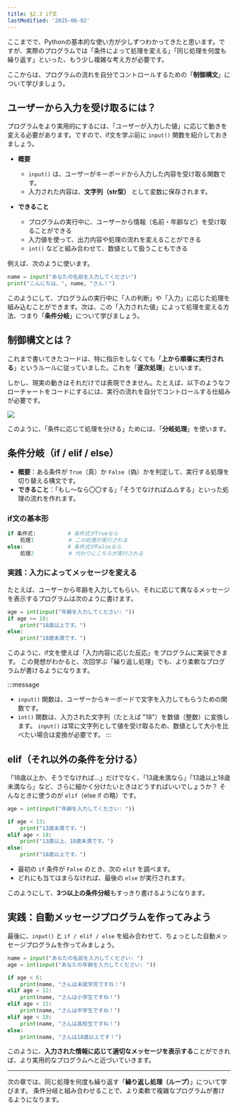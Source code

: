 ```yaml
---
title: §2.3 if文
lastModified: '2025-06-02'
---
```


ここまでで、Pythonの基本的な使い方が少しずつわかってきたと思います。ですが、実際のプログラムでは「条件によって処理を変える」「同じ処理を何度も繰り返す」といった、もう少し複雑な考え方が必要です。

ここからは、プログラムの流れを自分でコントロールするための「**制御構文**」について学びましょう。

## ユーザーから入力を受け取るには？

プログラムをより実用的にするには、「ユーザーが入力した値」に応じて動きを変える必要があります。ですので、if文を学ぶ前に `input()` 関数を紹介しておきましょう。

- **概要**

    - `input()` は、ユーザーがキーボードから入力した内容を受け取る関数です。
    - 入力された内容は、**文字列（str型）** として変数に保存されます。

- **できること**
    - プログラムの実行中に、ユーザーから情報（名前・年齢など）を受け取ることができる
    - 入力値を使って、出力内容や処理の流れを変えることができる
    - `int()` などと組み合わせて、数値として扱うこともできる

例えば、次のように使います。

```python
name = input("あなたの名前を入力してください")
print("こんにちは、", name, "さん！")
```

このようにして、プログラムの実行中に「人の判断」や「入力」に応じた処理を組み込むことができます。次は、この「入力された値」によって処理を変える方法、つまり「**条件分岐**」について学びましょう。

## 制御構文とは？

これまで書いてきたコードは、特に指示をしなくても「**上から順番に実行される**」というルールに従っていました。これを「**逐次処理**」といいます。

しかし、現実の動きはそれだけでは表現できません。たとえば、以下のようなフローチャートをコードにするには、実行の流れを自分でコントロールする仕組みが必要です。

![](/books/python_tutorial/img/2-3/1.png)

このように、「条件に応じて処理を分ける」ためには、「**分岐処理**」を使います。

## 条件分岐（if / elif / else）

- **概要**：ある条件が `True`（真）か `False`（偽）かを判定して、実行する処理を切り替える構文です。
- **できること**：「もし〜なら〇〇する」「そうでなければ△△する」といった処理の流れを作れます。

### if文の基本形

```python
if 条件式:          # 条件式がTrueなら
    処理1           # この処理が実行される
else:              # 条件式がFalseなら
    処理2           # 代わりにこちらが実行される
```

### 実践：入力によってメッセージを変える

たとえば、ユーザーから年齢を入力してもらい、それに応じて異なるメッセージを表示するプログラムは次のように書けます。

```python
age = int(input("年齢を入力してください: "))
if age >= 18:
    print("18歳以上です。")
else:
    print("18歳未満です。")
```

このように、if文を使えば「入力内容に応じた反応」をプログラムに実装できます。
この発想がわかると、次回学ぶ「繰り返し処理」でも、より柔軟なプログラムが書けるようになります。

:::message

- `input()` 関数は、ユーザーからキーボードで文字を入力してもらうための関数です。
- `int()` 関数は、入力された文字列（たとえば "18"）を数値（整数）に変換します。
  `input()` は常に文字列として値を受け取るため、数値として大小を比べたい場合は変換が必要です。
  :::

## elif（それ以外の条件を分ける）

「18歳以上か、そうでなければ…」だけでなく、「13歳未満なら」「13歳以上18歳未満なら」など、さらに細かく分けたいときはどうすればいいでしょうか？
そんなときに使うのが `elif`（else if の略）です。

```python
age = int(input("年齢を入力してください: "))

if age < 13:
    print("13歳未満です。")
elif age < 18:
    print("13歳以上、18歳未満です。")
else:
    print("18歳以上です。")
```

- 最初の `if` 条件が `False` のとき、次の `elif` を調べます。
- どれにも当てはまらなければ、最後の `else` が実行されます。

このようにして、**3つ以上の条件分岐**もすっきり書けるようになります。

## 実践：自動メッセージプログラムを作ってみよう

最後に、`input()` と `if / elif / else` を組み合わせて、ちょっとした自動メッセージプログラムを作ってみましょう。

```python
name = input("あなたの名前を入力してください: ")
age = int(input("あなたの年齢を入力してください: "))

if age < 6:
    print(name, "さんは未就学児ですね！")
elif age < 12:
    print(name, "さんは小学生ですね！")
elif age < 15:
    print(name, "さんは中学生ですね！")
elif age < 18:
    print(name, "さんは高校生ですね！")
else:
    print(name, "さんは18歳以上です！")
```

このように、**入力された情報に応じて適切なメッセージを表示する**ことができれば、より実用的なプログラムへと近づいていきます。

---

次の章では、同じ処理を何度も繰り返す「**繰り返し処理（ループ）**」について学びます。
条件分岐と組み合わせることで、より柔軟で複雑なプログラムが書けるようになります。
